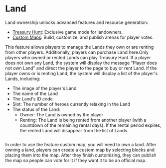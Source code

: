# Land

Land ownership unlocks advanced features and resource generation:

* [Treasury Hunt](gameplay/treasury-hunt.md): Exclusive game mode for landowners.
* [Custom Maps](custom-map.md): Build, customize, and publish arenas for player votes.

This feature allows players to manage the Lands they own or are renting from other players. Additionally, players can purchase Land here.Only players who owned or rented Lands can play Treasury Hunt. If a player does not own any Land, the system will display the message “Player does not own Land” and direct the player to the page to buy or rent Land. If the player owns or is renting Land, the system will display a list of the player's Lands, including:

* The image of the player's Land
* The name of the Land
* The Land's ID code
* Slot: The number of heroes currently relaxing in the Land
* The status of the Land:
  * Owner: The Land is owned by the player
  * Renting: The Land is being rented from another player (with a countdown of the remaining rental days). If the rental period expires, the rented Land will disappear from the list of Lands.

<figure><img src="https://lh7-rt.googleusercontent.com/docsz/AD_4nXcEZjRR30VPs1h92a5VgN41Q-uL80rj3yhcHZxcqlX75iouoIUqkbNEvUWqbSjLQAIWddRRgNCSQxMCBHoNcS0P7HOenlgucIfs4sHW5jGr4kFJT7X-UJjdLhUkxovlVeobOTyO?key=rX80Bxrq05xJeZ60gjPi91-Z" alt=""><figcaption></figcaption></figure>

In order to use the feature custom map, you will need to own a land. After owning a land, players can create a custom map by selecting blocks and placing them into the map. After they finish customizing, they can publish the map so people can vote for it if they want it to be an official map.
